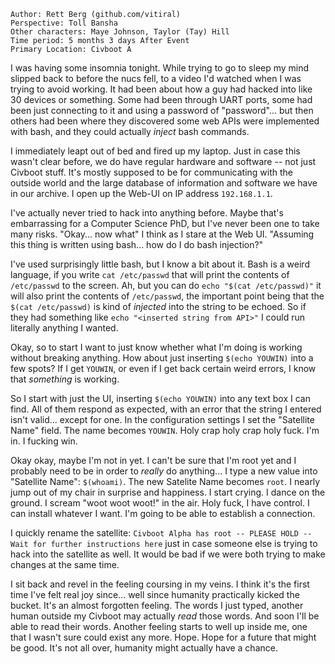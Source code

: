 ```
Author: Rett Berg (github.com/vitiral)
Perspective: Toll Bansha
Other characters: Maye Johnson, Taylor (Tay) Hill
Time period: 5 months 3 days After Event
Primary Location: Civboot A
```

I was having some insomnia tonight. While trying to go to sleep my mind slipped
back to before the nucs fell, to a video I'd watched when I was trying to avoid
working. It had been about how a guy had hacked into like 30 devices or
something. Some had been through UART ports, some had been just connecting to
it and using a password of "password"... but then others had been where they
discovered some web APIs were implemented with bash, and they could actually
_inject_ bash commands.

I immediately leapt out of bed and fired up my laptop. Just in case this wasn't
clear before, we do have regular hardware and software -- not just Civboot
stuff. It's mostly supposed to be for communicating with the outside world and
the large database of information and software we have in our archive. I open
up the Web-UI on IP address `192.168.1.1`.

I've actually never tried to hack into anything before. Maybe that's
embarrassing for a Computer Science PhD, but I've never been one to take many
risks.  "Okay...  now what" I think as I stare at the Web UI. "Assuming this
thing is written using bash... how do I do bash injection?"

I've used surprisingly little bash, but I know a bit about it. Bash is a weird
language, if you write `cat /etc/passwd` that will print the contents of
`/etc/passwd` to the screen. Ah, but you can do `echo "$(cat /etc/passwd)"` it will
also print the contents of `/etc/passwd`, the important point being that the
`$(cat /etc/passwd)` is kind of _injected_ into the string to be echoed.
So if they had something like `echo "<inserted string from API>"` I could run
literally anything I wanted.

Okay, so to start I want to just know whether what I'm doing is working without
breaking anything. How about just inserting `$(echo YOUWIN)` into a few spots?
If I get `YOUWIN`, or even if I get back certain weird errors, I know that
_something_ is working.

So I start with just the UI, inserting `$(echo YOUWIN)` into any text box
I can find. All of them respond as expected, with an error that the string I
entered isn't valid... except for one. In the configuration settings I set the
"Satellite Name" field. The name becomes `YOUWIN`. Holy crap holy crap holy
fuck. I'm in. I fucking win.

Okay okay, maybe I'm not in yet. I can't be sure that I'm root yet and I
probably need to be in order to _really_ do anything... I type a new value into
"Satellite Name": `$(whoami)`. The new Satelite Name becomes `root`. I nearly
jump out of my chair in surprise and happiness. I start crying. I dance on the
ground. I scream "woot woot woot!" in the air. Holy fuck, I have control. I can
install whatever I want. I'm going to be able to establish a connection.

I quickly rename the satellite: `Civboot Alpha has root -- PLEASE HOLD -- Wait
for further instructions here` just in case someone else is trying to hack into
the satellite as well. It would be bad if we were both trying to make changes at
the same time.

I sit back and revel in the feeling coursing in my veins. I think it's the
first time I've felt real joy since... well since humanity practically kicked
the bucket. It's an almost forgotten feeling. The words I just typed, another
human outside my Civboot may actually _read_ those words. And soon I'll be able
to read their words. Another feeling starts to well up inside me, one that I
wasn't sure could exist any more. Hope. Hope for a future that might be good.
It's not all over, humanity might actually have a chance.


